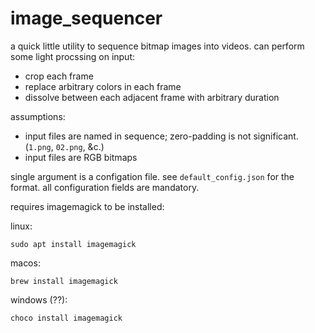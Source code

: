 # image_sequencer

a quick little utility to sequence bitmap images into videos. 
can perform some light procssing on input: 
- crop each frame
- replace arbitrary colors in each frame
- dissolve between each adjacent frame with arbitrary duration

assumptions:
- input files are named in sequence; zero-padding is not significant. (`1.png`, `02.png`, &c.)
- input files are RGB bitmaps 

single argument is a configation file. see `default_config.json` for the format.
all configuration fields are mandatory.

requires imagemagick to be installed:

linux:
```
sudo apt install imagemagick
```

macos:
```
brew install imagemagick
```

windows (??):
```
choco install imagemagick
```